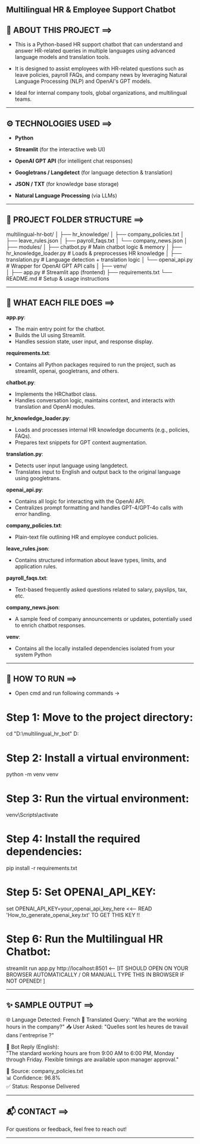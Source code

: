 ## Multilingual HR & Employee Support Chatbot

## 🧠 ABOUT THIS PROJECT ==>

- This is a Python-based HR support chatbot that can understand and answer HR-related queries in multiple languages using advanced language models and translation tools.

- It is designed to assist employees with HR-related questions such as leave policies, payroll FAQs, and company news by leveraging Natural Language Processing (NLP) and OpenAI's GPT models.

- Ideal for internal company tools, global organizations, and multilingual teams.

---

## ⚙ TECHNOLOGIES USED ==>

- **Python**

- **Streamlit** (for the interactive web UI)

- **OpenAI GPT API** (for intelligent chat responses)

- **Googletrans / Langdetect** (for language detection & translation)

- **JSON / TXT** (for knowledge base storage)

- **Natural Language Processing** (via LLMs)

---

## 📁 PROJECT FOLDER STRUCTURE ==>

multilingual-hr-bot/
│
├── hr_knowledge/
│   ├── company_policies.txt
│   ├── leave_rules.json
│   ├── payroll_faqs.txt
│   └── company_news.json
│
├── modules/
│   ├── chatbot.py             # Main chatbot logic & memory
│   ├── hr_knowledge_loader.py # Loads & preprocesses HR knowledge
│   ├── translation.py         # Language detection + translation logic
│   └── openai_api.py          # Wrapper for OpenAI GPT API calls
│
├── venv/                    
│
├── app.py                     # Streamlit app (frontend)
├── requirements.txt
└── README.md                  # Setup & usage instructions


---

## 📝 WHAT EACH FILE DOES ==>

**app.py**:
- The main entry point for the chatbot.
- Builds the UI using Streamlit.
- Handles session state, user input, and response display.

**requirements.txt**:
- Contains all Python packages required to run the project, such as streamlit, openai, googletrans, and others.

**chatbot.py**:
- Implements the HRChatbot class.
- Handles conversation logic, maintains context, and interacts with translation and OpenAI modules.

**hr_knowledge_loader.py**:
- Loads and processes internal HR knowledge documents (e.g., policies, FAQs).
- Prepares text snippets for GPT context augmentation.

**translation.py**:
- Detects user input language using langdetect.
- Translates input to English and output back to the original language using googletrans.

**openai_api.py**:
- Contains all logic for interacting with the OpenAI API.
- Centralizes prompt formatting and handles GPT-4/GPT-4o calls with error handling.

**company_policies.txt**:
- Plain-text file outlining HR and employee conduct policies.

**leave_rules.json**:
- Contains structured information about leave types, limits, and application rules.

**payroll_faqs.txt**:
- Text-based frequently asked questions related to salary, payslips, tax, etc.

**company_news.json**:
- A sample feed of company announcements or updates, potentially used to enrich chatbot responses.

**venv**:
- Contains all the locally installed dependencies isolated from your system Python

---

## 🚀 HOW TO RUN ==>

- Open cmd and run following commands ->

# Step 1: Move to the project directory:
cd "D:\multilingual_hr_bot"
D:

# Step 2: Install a virtual environment:
python -m venv venv

# Step 3: Run the virtual environment:
venv\Scripts\activate

# Step 4: Install the required dependencies:
pip install -r requirements.txt

# Step 5: Set OPENAI_API_KEY:
set OPENAI_API_KEY=your_openai_api_key_here                                  <<-- READ 'How_to_generate_openai_key.txt' TO GET THIS KEY !!

# Step 6: Run the Multilingual HR Chatbot:
streamlit run app.py
http://localhost:8501                 <-- [IT SHOULD OPEN ON YOUR BROWSER AUTOMATICALLY / OR MANUALL TYPE THIS IN BROWSER IF NOT OPENED! ]

---

## ✨ SAMPLE OUTPUT ==>

🌐 Language Detected: French
🔄 Translated Query: "What are the working hours in the company?"
📥 User Asked: "Quelles sont les heures de travail dans l'entreprise ?"

🤖 Bot Reply (English):  
"The standard working hours are from 9:00 AM to 6:00 PM, Monday through Friday. Flexible timings are available upon manager approval."

📝 Source: company_policies.txt  
📊 Confidence: 96.8%  
✅ Status: Response Delivered


---

## 📬 CONTACT ==>

For questions or feedback, feel free to reach out!


---

